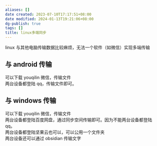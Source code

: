 ```yaml
---
aliases: []
date created: 2023-07-10T17:17:51+08:00
date modified: 2024-01-13T19:21:06+08:00
dg-publish: true
tags: []
title: linux多端同步
---
```


linux 与其他电脑传输数据比较麻烦，无法一个软件（如微信）实现多端传输

## 与 android 传输
可以下载 youqilin 微信，传输文件  
两台设备都登陆 qq，传输文件即可。

## 与 windows 传输
可以下载 youqilin 微信，传输文件  
两台设备都登陆百度网盘，通过同步空间传输即可。因为不能两台设备都登陆 qq。  
两台设备都登陆坚果云也可以，可以公用一个文件夹  
两台设备还可以通过 obsidian 传输文字